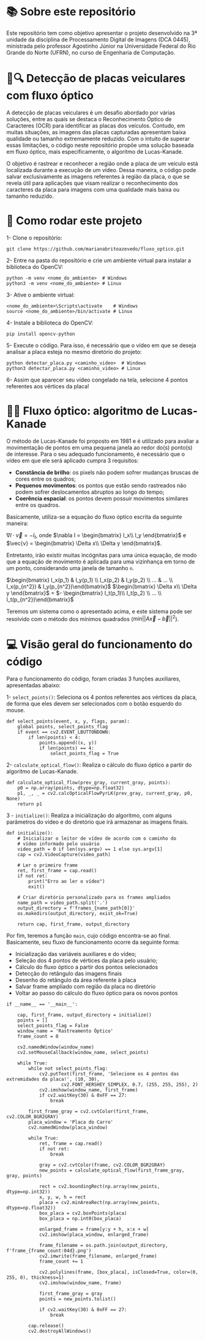# 📚 Sobre este repositório 
Este repositório tem como objetivo apresentar o projeto desenvolvido na 3ª unidade da disciplina de Processamento Digital de Imagens (DCA 0445), ministrada pelo professor Agostinho Júnior na Universidade Federal do Rio Grande do Norte (UFRN), no curso de Engenharia de Computação.

# 🚗🔍 Detecção de placas veiculares com fluxo óptico

A detecção de placas veiculares é um desafio abordado por várias soluções, entre as quais se destaca o Reconhecimento Óptico de Caracteres (OCR) para identificar as placas dos veículos. Contudo, em muitas situações, as imagens das placas capturadas apresentam baixa qualidade ou tamanho extremamente reduzido. Com o intuito de superar essas limitações, o código neste repositório propõe uma solução baseada em fluxo óptico, mais especificamente, o algoritmo de Lucas-Kanade.

O objetivo é rastrear e reconhecer a região onde a placa de um veículo está localizada durante a execução de um vídeo. Dessa maneira, o código pode salvar exclusivamente as imagens referentes à região da placa, o que se revela útil para aplicações que visam realizar o reconhecimento dos caracteres da placa para imagens com uma qualidade mais baixa ou tamanho reduzido.

# 🚀 Como rodar este projeto

1- Clone o repositório: 

```
git clone https://github.com/marianabritoazevedo/fluxo_optico.git
```

2- Entre na pasta do repositório e crie um ambiente virtual para instalar a biblioteca do OpenCV:

```
python -m venv <nome_do_ambiente>  # Windows
python3 -m venv <nome_do_ambiente> # Linux
```
 
3- Ative o ambiente virtual:

```
<nome_do_ambiente>\Scripts\activate    # Windows
source <nome_do_ambiente>/bin/activate # Linux
```

4- Instale a biblioteca do OpenCV:

```
pip install opencv-python
```

5- Execute o código. Para isso, é necessário que o vídeo em que se deseja analisar a placa esteja no mesmo diretório do projeto:
```
python detectar_placa.py <caminho_video>  # Windows
python3 detectar_placa.py <caminho_video> # Linux
```

6- Assim que aparecer seu vídeo congelado na tela, selecione 4 pontos referentes aos vértices da placa!

# 🔄👀 Fluxo óptico: algoritmo de Lucas-Kanade

O método de Lucas-Kanade foi proposto em 1981 e é utilizado para avaliar a movimentação de pontos em uma pequena janela ao redor do(s) ponto(s) de interesse. Para o seu adequado funcionamento, é necessário que o vídeo em que ele será aplicado cumpra 3 requisitos:

- **Constância de brilho**: os pixels não podem sofrer mudanças bruscas de cores entre os quadros;
- **Pequenos movimentos**: os pontos que estão sendo rastreados não podem sofrer deslocamentos abruptos ao longo do tempo;
- **Coerência espacial**: os pontos devem possuir movimentos similares entre os quadros.

Basicamente, utiliza-se a equação do fluxo óptico escrita da seguinte maneira: 

$\nabla I \cdot \vec{v} = -I_{t}$, onde $\nabla I = \begin{bmatrix} I_x\\ I_y \end{bmatrix}$ e $\vec{v} = \begin{bmatrix} \Delta x\\ \Delta y \end{bmatrix}$.

Entretanto, irão existir muitas incógnitas para uma única equação, de modo que a equação de movimento é aplicada para uma vizinhança em torno de um ponto, considerando uma janela de tamanho `n`. 

$\begin{bmatrix} I_x(p_1) & I_y(p_1) \\ I_x(p_2) & I_y(p_2) \\ ... & ... \\ I_x(p_{n^2}) & I_y(p_{n^2})\end{bmatrix}$ $\begin{bmatrix} \Delta x\\ \Delta y \end{bmatrix}$ = $- \begin{bmatrix} I_t(p_1)\\ I_t(p_2) \\ ... \\ I_t(p_{n^2})\end{bmatrix}$

Teremos um sistema como o apresentado acima, e este sistema pode ser resolvido com o método dos mínimos quadrados ($min||A\vec{x} - \vec{b}||^2$).

# 💻 Visão geral do funcionamento do código

Para o funcionamento do código, foram criadas 3 funções auxiliares, apresentadas abaixo: 

1- `select_points()`: Seleciona os 4 pontos referentes aos vértices da placa, de forma que eles devem ser selecionados com o botão esquerdo do mouse.

```
def select_points(event, x, y, flags, param):
    global points, select_points_flag
    if event == cv2.EVENT_LBUTTONDOWN:
        if len(points) < 4:
            points.append((x, y))
            if len(points) == 4:
                select_points_flag = True
```

2- `calculate_optical_flow()`: Realiza o cálculo do fluxo óptico a partir do algoritmo de Lucas-Kanade.

```
def calculate_optical_flow(prev_gray, current_gray, points):
    p0 = np.array(points, dtype=np.float32)
    p1, _, _ = cv2.calcOpticalFlowPyrLK(prev_gray, current_gray, p0, None)
    return p1
```

3 - `initialize()`: Realiza a inicialização do algoritmo, com alguns parâmetros do vídeo e do diretório que irá armazenar as imagens finais.

```
def initialize():
    # Inicializar o leitor de vídeo de acordo com o caminho do
    # vídeo informado pelo usuário
    video_path = 0 if len(sys.argv) == 1 else sys.argv[1]
    cap = cv2.VideoCapture(video_path)

    # Ler o primeiro frame
    ret, first_frame = cap.read()
    if not ret:
        print("Erro ao ler o vídeo")
        exit()

    # Criar diretório personalizado para os frames ampliados
    name_path = video_path.split('.')
    output_directory = f'frames_{name_path[0]}'
    os.makedirs(output_directory, exist_ok=True)

    return cap, first_frame, output_directory
```

Por fim, teremos a função `main`, cujo código encontra-se ao final. Basicamente, seu fluxo de funcionamento ocorre da seguinte forma:
- Inicialização das variáveis auxiliares e do vídeo;
- Seleção dos 4 pontos de vértices da placa pelo usuário;
- Cálculo do fluxo óptico a partir dos pontos selecionados
- Detecção do retângulo das imagens finais
- Desenho do retângulo da área referente à placa
- Salvar frame ampliado com região da placa no diretório
- Voltar ao passo do cálculo do fluxo óptico para os novos pontos

```
if __name__ == '__main__':

    cap, first_frame, output_directory = initialize()
    points = []
    select_points_flag = False
    window_name = 'Rastreamento Óptico'
    frame_count = 0

    cv2.namedWindow(window_name)
    cv2.setMouseCallback(window_name, select_points)

    while True:
        while not select_points_flag:
            cv2.putText(first_frame, 'Selecione os 4 pontos das extremidades da placa!', (10, 30),
                    cv2.FONT_HERSHEY_SIMPLEX, 0.7, (255, 255, 255), 2)
            cv2.imshow(window_name, first_frame)
            if cv2.waitKey(30) & 0xFF == 27:
                break

        first_frame_gray = cv2.cvtColor(first_frame, cv2.COLOR_BGR2GRAY)
        placa_window = 'Placa do Carro'
        cv2.namedWindow(placa_window)

        while True:
            ret, frame = cap.read()
            if not ret:
                break

            gray = cv2.cvtColor(frame, cv2.COLOR_BGR2GRAY)
            new_points = calculate_optical_flow(first_frame_gray, gray, points)

            rect = cv2.boundingRect(np.array(new_points, dtype=np.int32))
            x, y, w, h = rect
            placa = cv2.minAreaRect(np.array(new_points, dtype=np.float32))
            box_placa = cv2.boxPoints(placa)
            box_placa = np.int0(box_placa)

            enlarged_frame = frame[y:y + h, x:x + w]
            cv2.imshow(placa_window, enlarged_frame)

            frame_filename = os.path.join(output_directory, f'frame_{frame_count:04d}.png')
            cv2.imwrite(frame_filename, enlarged_frame)
            frame_count += 1

            cv2.polylines(frame, [box_placa], isClosed=True, color=(0, 255, 0), thickness=1)
            cv2.imshow(window_name, frame)

            first_frame_gray = gray
            points = new_points.tolist()

            if cv2.waitKey(30) & 0xFF == 27:
                break

        cap.release()
        cv2.destroyAllWindows()
```